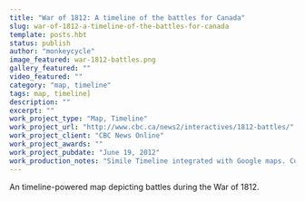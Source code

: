 ```yaml
---
title: "War of 1812: A timeline of the battles for Canada"
slug: war-of-1812-a-timeline-of-the-battles-for-canada
template: posts.hbt
status: publish
author: "monkeycycle"
image_featured: war-1812-battles.png
gallery_featured: ""
video_featured: ""
category: "map, timeline"
tags: map, timeline]
description: ""
excerpt: ""
work_project_type: "Map, Timeline"
work_project_url: "http://www.cbc.ca/news2/interactives/1812-battles/"
work_project_client: "CBC News Online"
work_project_awards: ""
work_project_pubdate: "June 19, 2012"
work_production_notes: "Simile Timeline integrated with Google maps. Custom styling."
---
```


An timeline-powered map depicting battles during the War of 1812.
